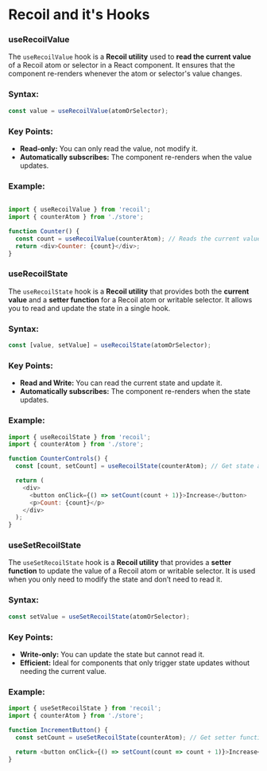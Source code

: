 # Recoil and it's Hooks

### useRecoilValue

The `useRecoilValue` hook is a **Recoil utility** used to **read the current value** of a Recoil atom or selector in a React component. It ensures that the component re-renders whenever the atom or selector's value changes.

### Syntax:
```javascript
const value = useRecoilValue(atomOrSelector);
```

### Key Points:
- **Read-only:** You can only read the value, not modify it.
- **Automatically subscribes:** The component re-renders when the value updates.

### Example:
```javascript

import { useRecoilValue } from 'recoil';
import { counterAtom } from './store';

function Counter() {
  const count = useRecoilValue(counterAtom); // Reads the current value of counterAtom
  return <div>Counter: {count}</div>;
}
```

### useRecoilState

The `useRecoilState` hook is a **Recoil utility** that provides both the **current value** and a **setter function** for a Recoil atom or writable selector. It allows you to read and update the state in a single hook.

### Syntax:
```javascript
const [value, setValue] = useRecoilState(atomOrSelector);
```

### Key Points:
- **Read and Write:** You can read the current state and update it.
- **Automatically subscribes:** The component re-renders when the state updates.

### Example:
```javascript
import { useRecoilState } from 'recoil';
import { counterAtom } from './store';

function CounterControls() {
  const [count, setCount] = useRecoilState(counterAtom); // Get state and setter

  return (
    <div>
      <button onClick={() => setCount(count + 1)}>Increase</button>
      <p>Count: {count}</p>
    </div>
  );
}
```

### useSetRecoilState

The `useSetRecoilState` hook is a **Recoil utility** that provides a **setter function** to update the value of a Recoil atom or writable selector. It is used when you only need to modify the state and don’t need to read it.

### Syntax:
```javascript
const setValue = useSetRecoilState(atomOrSelector);
```

### Key Points:
- **Write-only:** You can update the state but cannot read it.
- **Efficient:** Ideal for components that only trigger state updates without needing the current value.

### Example:
```javascript
import { useSetRecoilState } from 'recoil';
import { counterAtom } from './store';

function IncrementButton() {
  const setCount = useSetRecoilState(counterAtom); // Get setter function

  return <button onClick={() => setCount(count => count + 1)}>Increase</button>;
}
```